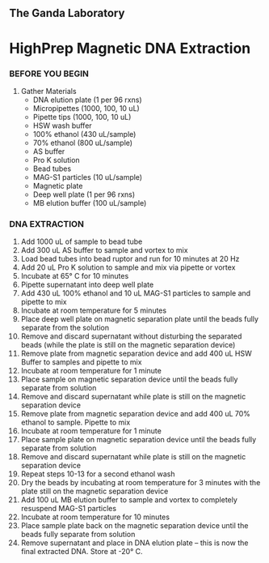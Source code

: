 ## The Ganda Laboratory
# HighPrep Magnetic DNA Extraction

### BEFORE YOU BEGIN
  1. Gather Materials 
      * DNA elution plate (1 per 96 rxns)
      * Micropipettes (1000, 100, 10 uL)
      * Pipette tips (1000, 100, 10 uL)
      * HSW wash buffer
      * 100% ethanol (430 uL/sample)
      * 70% ethanol (800 uL/sample)
      * AS buffer
      * Pro K solution
      * Bead tubes
      * MAG-S1 particles (10 uL/sample)
      * Magnetic plate
      * Deep well plate (1 per 96 rxns)
      * MB elution buffer (100 uL/sample)
    
### DNA EXTRACTION
  1. Add 1000 uL of sample to bead tube
  2.	Add 300 uL AS buffer to sample and vortex to mix
  3.	Load bead tubes into bead ruptor and run for 10 minutes at 20 Hz
  4.	Add 20 uL Pro K solution to sample and mix via pipette or vortex
  5.	Incubate at 65° C for 10 minutes
  6.	Pipette supernatant into deep well plate
  7.	Add 430 uL 100% ethanol and 10 uL MAG-S1 particles to sample and pipette to mix
  8.	Incubate at room temperature for 5 minutes
  9.	Place deep well plate on magnetic separation plate until the beads fully separate from the solution
  10.	Remove and discard supernatant without disturbing the separated beads (while the plate is still on the magnetic separation device)
  11.	Remove plate from magnetic separation device and add 400 uL HSW Buffer to samples and pipette to mix
  12.	Incubate at room temperature for 1 minute
  13.	Place sample on magnetic separation device until the beads fully separate from solution
  14.	Remove and discard supernatant while plate is still on the magnetic separation device
  15. Remove plate from magnetic separation device and add 400 uL 70% ethanol to sample.  Pipette to mix
  16.	Incubate at room temperature for 1 minute
  17.	Place sample plate on magnetic separation device until the beads fully separate from solution
  18.	Remove and discard supernatant while plate is still on the magnetic separation device
  19.	Repeat steps 10-13 for a second ethanol wash
  20.	Dry the beads by incubating at room temperature for 3 minutes with the plate still on the magnetic separation device
  21.	Add 100 uL MB elution buffer to sample and vortex to completely resuspend MAG-S1 particles
  22.	Incubate at room temperature for 10 minutes
  23.	Place sample plate back on the magnetic separation device until the beads fully separate from solution
  24.	Remove supernatant and place in DNA elution plate – this is now the final extracted DNA.  Store at -20° C.
